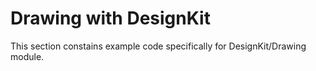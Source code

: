 Drawing with DesignKit
========

This section constains example code specifically for DesignKit/Drawing module.
